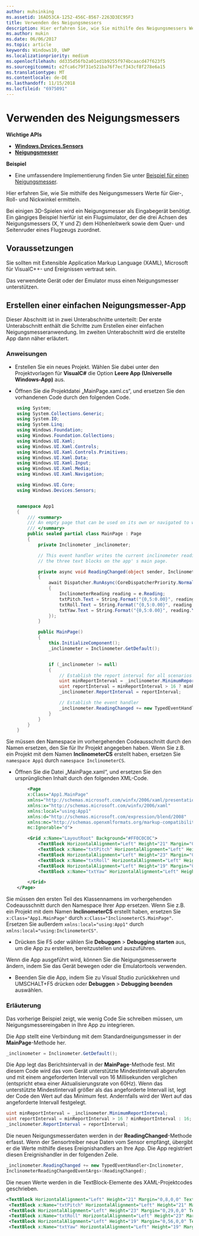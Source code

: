 ```yaml
---
author: muhsinking
ms.assetid: 16AD53CA-1252-456C-8567-2263D3EC95F3
title: Verwenden des Neigungsmessers
description: Hier erfahren Sie, wie Sie mithilfe des Neigungsmessers Werte für Stampf-, Roll- und Gierwinkel ermitteln.
ms.author: mukin
ms.date: 06/06/2017
ms.topic: article
keywords: Windows10, UWP
ms.localizationpriority: medium
ms.openlocfilehash: dd335d56fb2a01ed1b9255f974bcaacd47f623f5
ms.sourcegitcommit: e2fca6c79f31e521ba76f7ecf343cf8f278e6a15
ms.translationtype: MT
ms.contentlocale: de-DE
ms.lasthandoff: 11/15/2018
ms.locfileid: "6975091"
---
```

# <a name="use-the-inclinometer"></a>Verwenden des Neigungsmessers


**Wichtige APIs**

-   [**Windows.Devices.Sensors**](https://msdn.microsoft.com/library/windows/apps/BR206408)
-   [**Neigungsmesser**](https://msdn.microsoft.com/library/windows/apps/BR225766)

**Beispiel**

-   Eine umfassendere Implementierung finden Sie unter [Beispiel für einen Neigungsmesser](https://github.com/Microsoft/Windows-universal-samples/tree/master/Samples/Inclinometer).

Hier erfahren Sie, wie Sie mithilfe des Neigungsmessers Werte für Gier-, Roll- und Nickwinkel ermitteln.

Bei einigen 3D-Spielen wird ein Neigungsmesser als Eingabegerät benötigt. Ein gängiges Beispiel hierfür ist ein Flugsimulator, der die drei Achsen des Neigungsmessers (X, Y und Z) dem Höhenleitwerk sowie dem Quer- und Seitenruder eines Flugzeugs zuordnet.

 ## <a name="prerequisites"></a>Voraussetzungen

Sie sollten mit Extensible Application Markup Language (XAML), Microsoft für VisualC++- und Ereignissen vertraut sein.

Das verwendete Gerät oder der Emulator muss einen Neigungsmesser unterstützen.

 ## <a name="create-a-simple-inclinometer-app"></a>Erstellen einer einfachen Neigungsmesser-App

Dieser Abschnitt ist in zwei Unterabschnitte unterteilt: Der erste Unterabschnitt enthält die Schritte zum Erstellen einer einfachen Neigungsmesseranwendung. Im zweiten Unterabschnitt wird die erstellte App dann näher erläutert.

###  <a name="instructions"></a>Anweisungen

-   Erstellen Sie ein neues Projekt. Wählen Sie dabei unter den Projektvorlagen für **VisualC#** die Option **Leere App (Universelle Windows-App)** aus.

-   Öffnen Sie die Projektdatei „MainPage.xaml.cs“, und ersetzen Sie den vorhandenen Code durch den folgenden Code.

```csharp
    using System;
    using System.Collections.Generic;
    using System.IO;
    using System.Linq;
    using Windows.Foundation;
    using Windows.Foundation.Collections;
    using Windows.UI.Xaml;
    using Windows.UI.Xaml.Controls;
    using Windows.UI.Xaml.Controls.Primitives;
    using Windows.UI.Xaml.Data;
    using Windows.UI.Xaml.Input;
    using Windows.UI.Xaml.Media;
    using Windows.UI.Xaml.Navigation;

    using Windows.UI.Core;
    using Windows.Devices.Sensors;


    namespace App1
    {
        /// <summary>
        /// An empty page that can be used on its own or navigated to within a Frame.
        /// </summary>
        public sealed partial class MainPage : Page
        {
            private Inclinometer _inclinometer;

            // This event handler writes the current inclinometer reading to
            // the three text blocks on the app' s main page.

            private async void ReadingChanged(object sender, InclinometerReadingChangedEventArgs e)
            {
                await Dispatcher.RunAsync(CoreDispatcherPriority.Normal, () =>
                {
                    InclinometerReading reading = e.Reading;
                    txtPitch.Text = String.Format("{0,5:0.00}", reading.PitchDegrees);
                    txtRoll.Text = String.Format("{0,5:0.00}", reading.RollDegrees);
                    txtYaw.Text = String.Format("{0,5:0.00}", reading.YawDegrees);
                });
            }

            public MainPage()
            {
                this.InitializeComponent();
                _inclinometer = Inclinometer.GetDefault();


                if (_inclinometer != null)
                {
                    // Establish the report interval for all scenarios
                    uint minReportInterval = _inclinometer.MinimumReportInterval;
                    uint reportInterval = minReportInterval > 16 ? minReportInterval : 16;
                    _inclinometer.ReportInterval = reportInterval;

                    // Establish the event handler
                    _inclinometer.ReadingChanged += new TypedEventHandler<Inclinometer, InclinometerReadingChangedEventArgs>(ReadingChanged);
                }
            }
        }
    }
```

Sie müssen den Namespace im vorhergehenden Codeausschnitt durch den Namen ersetzen, den Sie für Ihr Projekt angegeben haben. Wenn Sie z.B. ein Projekt mit dem Namen **InclinometerCS** erstellt haben, ersetzen Sie `namespace App1` durch `namespace InclinometerCS`.

-   Öffnen Sie die Datei „MainPage.xaml“, und ersetzen Sie den ursprünglichen Inhalt durch den folgenden XML-Code.

```xml
        <Page
        x:Class="App1.MainPage"
        xmlns="http://schemas.microsoft.com/winfx/2006/xaml/presentation"
        xmlns:x="http://schemas.microsoft.com/winfx/2006/xaml"
        xmlns:local="using:App1"
        xmlns:d="http://schemas.microsoft.com/expression/blend/2008"
        xmlns:mc="http://schemas.openxmlformats.org/markup-compatibility/2006"
        mc:Ignorable="d">

        <Grid x:Name="LayoutRoot" Background="#FF0C0C0C">
            <TextBlock HorizontalAlignment="Left" Height="21" Margin="0,8,0,0" TextWrapping="Wrap" Text="Pitch: " VerticalAlignment="Top" Width="45" Foreground="#FFF9F4F4"/>
            <TextBlock x:Name="txtPitch" HorizontalAlignment="Left" Height="21" Margin="59,8,0,0" TextWrapping="Wrap" Text="TextBlock" VerticalAlignment="Top" Width="71" Foreground="#FFFDF9F9"/>
            <TextBlock HorizontalAlignment="Left" Height="23" Margin="0,29,0,0" TextWrapping="Wrap" Text="Roll:" VerticalAlignment="Top" Width="55" Foreground="#FFF7F1F1"/>
            <TextBlock x:Name="txtRoll" HorizontalAlignment="Left" Height="23" Margin="59,29,0,0" TextWrapping="Wrap" Text="TextBlock" VerticalAlignment="Top" Width="50" Foreground="#FFFCF9F9"/>
            <TextBlock HorizontalAlignment="Left" Height="19" Margin="0,56,0,0" TextWrapping="Wrap" Text="Yaw:" VerticalAlignment="Top" Width="55" Foreground="#FFF7F3F3"/>
            <TextBlock x:Name="txtYaw" HorizontalAlignment="Left" Height="19" Margin="55,56,0,0" TextWrapping="Wrap" Text="TextBlock" VerticalAlignment="Top" Width="54" Foreground="#FFF6F2F2"/>

        </Grid>
    </Page>
```

Sie müssen den ersten Teil des Klassennamens im vorhergehenden Codeausschnitt durch den Namespace Ihrer App ersetzen. Wenn Sie z.B. ein Projekt mit dem Namen **InclinometerCS** erstellt haben, ersetzen Sie `x:Class="App1.MainPage"` durch `x:Class="InclinometerCS.MainPage"`. Ersetzen Sie außerdem `xmlns:local="using:App1"` durch `xmlns:local="using:InclinometerCS"`.

-   Drücken Sie F5 oder wählen Sie **Debuggen** > **Debugging starten** aus, um die App zu erstellen, bereitzustellen und auszuführen.

Wenn die App ausgeführt wird, können Sie die Neigungsmesserwerte ändern, indem Sie das Gerät bewegen oder die Emulatortools verwenden.

-   Beenden Sie die App, indem Sie zu Visual Studio zurückkehren und UMSCHALT+F5 drücken oder **Debuggen** > **Debugging beenden** auswählen.

###  <a name="explanation"></a>Erläuterung

Das vorherige Beispiel zeigt, wie wenig Code Sie schreiben müssen, um Neigungsmessereingaben in Ihre App zu integrieren.

Die App stellt eine Verbindung mit dem Standardneigungsmesser in der **MainPage**-Methode her.

```csharp
_inclinometer = Inclinometer.GetDefault();
```

Die App legt das Berichtsintervall in der **MainPage**-Methode fest. Mit diesem Code wird das vom Gerät unterstützte Mindestintervall abgerufen und mit einem angeforderten Intervall von 16 Millisekunden verglichen (entspricht etwa einer Aktualisierungsrate von 60Hz). Wenn das unterstützte Mindestintervall größer als das angeforderte Intervall ist, legt der Code den Wert auf das Minimum fest. Andernfalls wird der Wert auf das angeforderte Intervall festgelegt.

```csharp
uint minReportInterval = _inclinometer.MinimumReportInterval;
uint reportInterval = minReportInterval > 16 ? minReportInterval : 16;
_inclinometer.ReportInterval = reportInterval;
```

Die neuen Neigungsmesserdaten werden in der **ReadingChanged**-Methode erfasst. Wenn der Sensortreiber neue Daten vom Sensor empfängt, übergibt er die Werte mithilfe dieses Ereignishandlers an Ihre App. Die App registriert diesen Ereignishandler in der folgenden Zeile.

```csharp
_inclinometer.ReadingChanged += new TypedEventHandler<Inclinometer,
InclinometerReadingChangedEventArgs>(ReadingChanged);
```

Die neuen Werte werden in die TextBlock-Elemente des XAML-Projektcodes geschrieben.

```xml
<TextBlock HorizontalAlignment="Left" Height="21" Margin="0,8,0,0" TextWrapping="Wrap" Text="Pitch: " VerticalAlignment="Top" Width="45" Foreground="#FFF9F4F4"/>
 <TextBlock x:Name="txtPitch" HorizontalAlignment="Left" Height="21" Margin="59,8,0,0" TextWrapping="Wrap" Text="TextBlock" VerticalAlignment="Top" Width="71" Foreground="#FFFDF9F9"/>
 <TextBlock HorizontalAlignment="Left" Height="23" Margin="0,29,0,0" TextWrapping="Wrap" Text="Roll:" VerticalAlignment="Top" Width="55" Foreground="#FFF7F1F1"/>
 <TextBlock x:Name="txtRoll" HorizontalAlignment="Left" Height="23" Margin="59,29,0,0" TextWrapping="Wrap" Text="TextBlock" VerticalAlignment="Top" Width="50" Foreground="#FFFCF9F9"/>
 <TextBlock HorizontalAlignment="Left" Height="19" Margin="0,56,0,0" TextWrapping="Wrap" Text="Yaw:" VerticalAlignment="Top" Width="55" Foreground="#FFF7F3F3"/>
 <TextBlock x:Name="txtYaw" HorizontalAlignment="Left" Height="19" Margin="55,56,0,0" TextWrapping="Wrap" Text="TextBlock" VerticalAlignment="Top" Width="54" Foreground="#FFF6F2F2"/>
```

